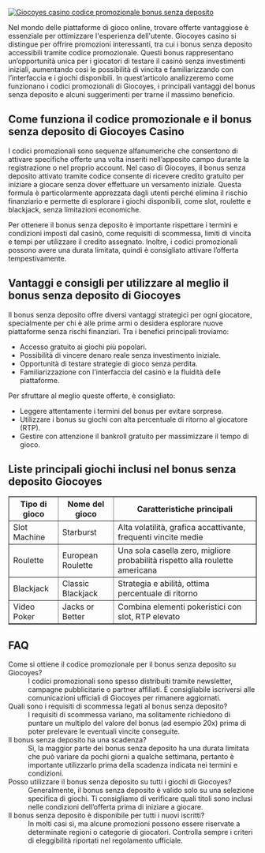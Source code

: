 [![Giocoyes casino codice promozionale bonus senza deposito](https://123-caf.pages.dev/gitsignup.png)](https://vrmoo.ru/Bt82HjjY)

<p>Nel mondo delle piattaforme di gioco online, trovare offerte vantaggiose è essenziale per ottimizzare l'esperienza dell'utente. Giocoyes casino si distingue per offrire promozioni interessanti, tra cui i bonus senza deposito accessibili tramite codice promozionale. Questi bonus rappresentano un’opportunità unica per i giocatori di testare il casinò senza investimenti iniziali, aumentando così le possibilità di vincita e familiarizzando con l’interfaccia e i giochi disponibili. In quest’articolo analizzeremo come funzionano i codici promozionali di Giocoyes, i principali vantaggi del bonus senza deposito e alcuni suggerimenti per trarne il massimo beneficio.</p>  <h2>Come funziona il codice promozionale e il bonus senza deposito di Giocoyes Casino</h2> <p>I codici promozionali sono sequenze alfanumeriche che consentono di attivare specifiche offerte una volta inseriti nell’apposito campo durante la registrazione o nel proprio account. Nel caso di Giocoyes, il bonus senza deposito attivato tramite codice consente di ricevere credito gratuito per iniziare a giocare senza dover effettuare un versamento iniziale. Questa formula è particolarmente apprezzata dagli utenti perché elimina il rischio finanziario e permette di esplorare i giochi disponibili, come slot, roulette e blackjack, senza limitazioni economiche.</p> <p>Per ottenere il bonus senza deposito è importante rispettare i termini e condizioni imposti dal casinò, come requisiti di scommessa, limiti di vincita e tempi per utilizzare il credito assegnato. Inoltre, i codici promozionali possono avere una durata limitata, quindi è consigliato attivare l’offerta tempestivamente.</p>  <h2>Vantaggi e consigli per utilizzare al meglio il bonus senza deposito di Giocoyes</h2> <p>Il bonus senza deposito offre diversi vantaggi strategici per ogni giocatore, specialmente per chi è alle prime armi o desidera esplorare nuove piattaforme senza rischi finanziari. Tra i benefici principali troviamo:</p> <ul> <li>Accesso gratuito ai giochi più popolari.</li> <li>Possibilità di vincere denaro reale senza investimento iniziale.</li> <li>Opportunità di testare strategie di gioco senza perdita.</li> <li>Familiarizzazione con l'interfaccia del casinò e la fluidità delle piattaforme.</li> </ul> <p>Per sfruttare al meglio queste offerte, è consigliato:</p> <ul> <li>Leggere attentamente i termini del bonus per evitare sorprese.</li> <li>Utilizzare i bonus su giochi con alta percentuale di ritorno al giocatore (RTP).</li> <li>Gestire con attenzione il bankroll gratuito per massimizzare il tempo di gioco.</li> </ul>  <h2>Liste principali giochi inclusi nel bonus senza deposito Giocoyes</h2> <table border="1" cellpadding="5" cellspacing="0"> <thead> <tr> <th>Tipo di gioco</th> <th>Nome del gioco</th> <th>Caratteristiche principali</th> </tr> </thead> <tbody> <tr> <td>Slot Machine</td> <td>Starburst</td> <td>Alta volatilità, grafica accattivante, frequenti vincite medie</td> </tr> <tr> <td>Roulette</td> <td>European Roulette</td> <td>Una sola casella zero, migliore probabilità rispetto alla roulette americana</td> </tr> <tr> <td>Blackjack</td> <td>Classic Blackjack</td> <td>Strategia e abilità, ottima percentuale di ritorno</td> </tr> <tr> <td>Video Poker</td> <td>Jacks or Better</td> <td>Combina elementi pokeristici con slot, RTP elevato</td> </tr> </tbody> </table>  <h2>FAQ</h2> <dl>   <dt>Come si ottiene il codice promozionale per il bonus senza deposito su Giocoyes?</dt>   <dd>I codici promozionali sono spesso distribuiti tramite newsletter, campagne pubblicitarie o partner affiliati. È consigliabile iscriversi alle comunicazioni ufficiali di Giocoyes per rimanere aggiornati.</dd>    <dt>Quali sono i requisiti di scommessa legati al bonus senza deposito?</dt>   <dd>I requisiti di scommessa variano, ma solitamente richiedono di puntare un multiplo del valore del bonus (ad esempio 20x) prima di poter prelevare le eventuali vincite conseguite.</dd>    <dt>Il bonus senza deposito ha una scadenza?</dt>   <dd>Sì, la maggior parte dei bonus senza deposito ha una durata limitata che può variare da pochi giorni a qualche settimana, pertanto è importante utilizzarlo prima della scadenza indicata nei termini e condizioni.</dd>    <dt>Posso utilizzare il bonus senza deposito su tutti i giochi di Giocoyes?</dt>   <dd>Generalmente, il bonus senza deposito è valido solo su una selezione specifica di giochi. Ti consigliamo di verificare quali titoli sono inclusi nelle condizioni dell’offerta prima di iniziare a giocare.</dd>    <dt>Il bonus senza deposito è disponibile per tutti i nuovi iscritti?</dt>   <dd>In molti casi sì, ma alcune promozioni possono essere riservate a determinate regioni o categorie di giocatori. Controlla sempre i criteri di eleggibilità riportati nel regolamento ufficiale.</dd> </dl>